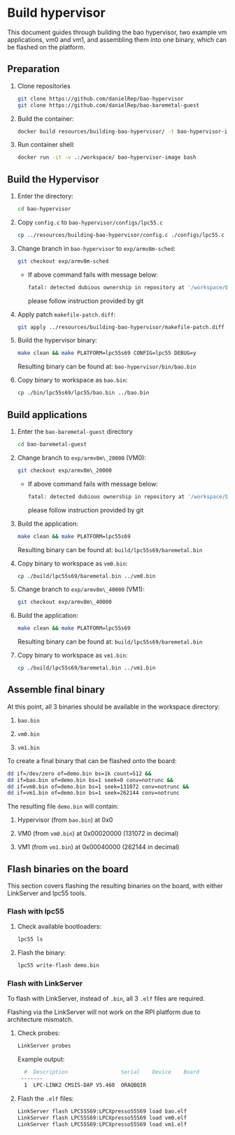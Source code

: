 # Build hypervisor

This document guides through building the bao hypervisor, two example vm
applications, vm0 and vm1, and assembling them into one binary, which can be
flashed on the platform.

## Preparation

1. Clone repositories

    ```bash
    git clone https://github.com/danielRep/bao-hypervisor
    git clone https://github.com/danielRep/bao-baremetal-guest
    ```

2. Build the container:

    ```bash
    docker build resources/building-bao-hypervisor/ -t bao-hypervisor-image
    ```

3. Run container shell:

    ```bash
    docker run -it -v .:/workspace/ bao-hypervisor-image bash
    ```

## Build the Hypervisor

1. Enter the directory:

    ```bash
    cd bao-hypervisor
    ```

2. Copy `config.c` to `bao-hypervisor/configs/lpc55.c`

    ```bash
    cp ../resources/building-bao-hypervisor/config.c ./configs/lpc55.c
    ```

3. Change branch in `bao-hypervisor` to `exp/armv8m-sched`:

    ```bash
    git checkout exp/armv8m-sched
    ```

    * If above command fails with message below:

      ```bash
      fatal: detected dubious ownership in repository at '/workspace/bao-hypervisor'
      ```

      please follow instruction provided by git

4. Apply patch `makefile-patch.diff`:

    ```bash
    git apply ../resources/building-bao-hypervisor/makefile-patch.diff
    ```

5. Build the hypervisor binary:

    ```bash
    make clean && make PLATFORM=lpc55s69 CONFIG=lpc55 DEBUG=y
    ```

    Resulting binary can be found at: `bao-hypervisor/bin/bao.bin`

6. Copy binary to workspace as `bao.bin`:

    ```bash
    cp ./bin/lpc55s69/lpc55/bao.bin ../bao.bin
    ```

## Build applications

1. Enter the `bao-baremetal-guest` directory

    ```bash
    cd bao-baremetal-guest
    ```

2. Change branch to `exp/armv8m\_20000` (VM0):

    ```bash
    git checkout exp/armv8m\_20000
    ```

    * If above command fails with message below:

      ```bash
      fatal: detected dubious ownership in repository at '/workspace/bao-baremetal-guest'
      ```

      please follow instruction provided by git

3. Build the application:

    ```bash
    make clean && make PLATFORM=lpc55s69
    ```

    Resulting binary can be found at: `build/lpc55s69/baremetal.bin`

4. Copy binary to workspace as `vm0.bin`:

    ```bash
    cp ./build/lpc55s69/baremetal.bin ../vm0.bin
    ```

5. Change branch to `exp/armv8m\_40000` (VM1):

    ```bash
    git checkout exp/armv8m\_40000
    ```

6. Build the application:

    ```bash
    make clean && make PLATFORM=lpc55s69
    ```

    Resulting binary can be found at: `build/lpc55s69/baremetal.bin`

7. Copy binary to workspace as `vm1.bin`:

    ```bash
    cp ./build/lpc55s69/baremetal.bin ../vm1.bin
    ```

## Assemble final binary

At this point, all 3 binaries should be available in the workspace directory:

1. `bao.bin`

2. `vm0.bin`

3. `vm1.bin`

To create a final binary that can be flashed onto the board:

```bash
dd if=/dev/zero of=demo.bin bs=1k count=512 &&
dd if=bao.bin of=demo.bin bs=1 seek=0 conv=notrunc &&
dd if=vm0.bin of=demo.bin bs=1 seek=131072 conv=notrunc &&
dd if=vm1.bin of=demo.bin bs=1 seek=262144 conv=notrunc
```

The resulting file `demo.bin` will contain:

1. Hypervisor (from `bao.bin`) at 0x0

2. VM0 (from `vm0.bin`) at 0x00020000 (131072 in decimal)

3. VM1 (from `vm1.bin`) at 0x00040000 (262144 in decimal)

## Flash binaries on the board

This section covers flashing the resulting binaries on the board, with either
LinkServer and lpc55 tools.

### Flash with lpc55

1. Check available bootloaders:

    ```bash
    lpc55 ls
    ```

2. Flash the binary:

    ```bash
    lpc55 write-flash demo.bin
    ```

### Flash with LinkServer

To flash with LinkServer, instead of `.bin`, all 3 `.elf` files are required.

Flashing via the LinkServer will not work on the RPI platform due to
architecture mismatch.

1. Check probes:

    ```bash
    LinkServer probes
    ```

    Example output:

    ```bash
      #  Description                 Serial    Device    Board
     -------
      1  LPC-LINK2 CMSIS-DAP V5.460  ORAQBQIR
    ```

2. Flash the `.elf` files:

    ```bash
    LinkServer flash LPC55S69:LPCXpresso55S69 load bao.elf
    LinkServer flash LPC55S69:LPCXpresso55S69 load vm0.elf
    LinkServer flash LPC55S69:LPCXpresso55S69 load vm1.elf
    ```
